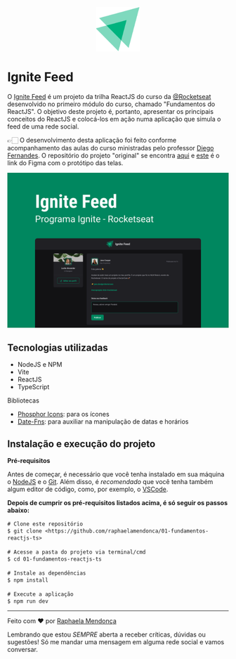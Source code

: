 <div align="center">
	<img src="./src/assets/ignite-logo.svg" alt="Ignite Feed Logo" style="height: 100px; width:100px;"/>
</div>

# Ignite Feed

O [Ignite Feed](https://01-fundamentos-reactjs-ts-raphaelamendonca.vercel.app/) é um projeto da trilha ReactJS do curso da [@Rocketseat](https://www.rocketseat.com.br/) desenvolvido no primeiro módulo do curso, chamado "Fundamentos do ReactJS". O objetivo deste projeto é, portanto, apresentar os principais conceitos do ReactJS e colocá-los em ação numa aplicação que simula o feed de uma rede social.

👉🏻 O desenvolvimento desta aplicação foi feito conforme acompanhamento das aulas do curso ministradas pelo professor [Diego Fernandes](https://github.com/diego3g). O repositório do projeto "original" se encontra [aqui](https://github.com/rocketseat-education/ignite-reactjs-01-fundamentos-react) e [este](https://www.figma.com/community/file/1113573231685349036) é o link do Figma com o protótipo das telas.

<img src="./src/assets/cover_page.png" alt="Ignite Feed Logo"/>

## Tecnologias utilizadas

- NodeJS e NPM
- Vite
- ReactJS
- TypeScript

Bibliotecas

- [Phosphor Icons](https://github.com/phosphor-icons/homepage): para os ícones
- [Date-Fns](https://github.com/date-fns/date-fns): para auxiliar na manipulação de datas e horários

## Instalação e execução do projeto

**Pré-requisitos**

Antes de começar, é necessário que você tenha instalado em sua máquina o [NodeJS](https://nodejs.org/en/) e o [Git](https://git-scm.com/downloads).
Além disso, é _recomendado_ que você tenha também algum editor de código, como, por exemplo, o [VSCode](https://code.visualstudio.com/download).

**Depois de cumprir os pré-requisitos listados acima, é só seguir os passos abaixo:**

```
# Clone este repositório
$ git clone <https://github.com/raphaelamendonca/01-fundamentos-reactjs-ts>

# Acesse a pasta do projeto via terminal/cmd
$ cd 01-fundamentos-reactjs-ts

# Instale as dependências
$ npm install

# Execute a aplicação
$ npm run dev

```

---

Feito com ❤️ por [Raphaela Mendonça](https://github.com/raphaelamendonca)

Lembrando que estou _SEMPRE_ aberta a receber críticas, dúvidas ou sugestões! Só me mandar uma mensagem em alguma rede social e vamos conversar.
